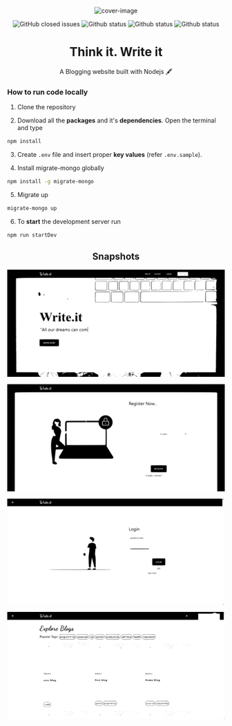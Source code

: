 <p align="center">
  <img alt="cover-image" src="./public/img/coverImage.svg">
</p>
<p align="center">
  <img alt="GitHub closed issues" src="https://img.shields.io/github/issues-closed/tanmayc07/Blog-App?color=Blue">

  <img alt="Github status" src="https://img.shields.io/badge/status-In Progress-brightgreen">

  <img alt="Github status" src="https://img.shields.io/badge/Nodejs->=12.0.0-brightgreen">

  <img alt="Github status" src="https://img.shields.io/badge/license-MIT-brightgreen">
</p>
<p>
  <h1 align="center">Think it. Write it</h1>
 <p align="center">A Blogging website built with Nodejs 🖋️</p>
</p>



### **How to run code locally**

1. Clone the repository

2. Download all the **packages** and it's **dependencies**. Open the terminal and type

```bash
npm install
```

3. Create `.env` file and insert proper **key values** (refer `.env.sample`).

4. Install migrate-mongo globally

```bash
npm install -g migrate-mongo
``` 
5. Migrate up

```bash
migrate-mongo up
```

6. To **start** the development server run

```bash
npm run startDev
```
<p>
  <h2 align="center">Snapshots</h2>
</p>
<p align="center">
  <img alt="cover-image" src="./public/img/snap1.svg">
</p>
<p align="center">
  <img alt="cover-image" src="./public/img/snap2.svg">
</p>
<p align="center">
  <img alt="cover-image" src="./public/img/snap3.svg">
</p>
<p align="center">
  <img alt="cover-image" src="./public/img/snap4.svg">
</p>

<!-- [![Generic badge](https://img.shields.io/badge/Status-In_Progress-green.svg)](https://shields.io/) -->

<!-- [![GitHub license](https://img.shields.io/github/license/Naereen/StrapDown.js.svg)](https://github.com/Naereen/StrapDown.js/blob/master/LICENSE) -->
